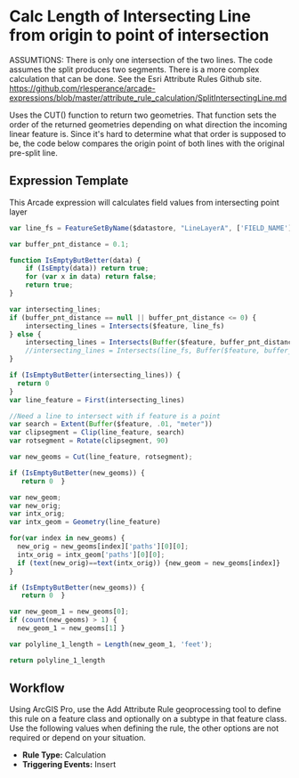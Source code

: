 # Calc Length of Intersecting Line from origin to point of intersection

ASSUMTIONS:  There is only one intersection of the two lines.  The code assumes the split produces two segments.
There is a more complex calculation that can be done.  See the Esri Attribute Rules Github site.  https://github.com/rlesperance/arcade-expressions/blob/master/attribute_rule_calculation/SplitIntersectingLine.md

Uses the CUT() function to return two geometries.  That function sets the order of the returned geometries depending on what direction the incoming linear feature is. 
Since it's hard to determine what that order is supposed to be, the code below compares the origin point of both lines with the original pre-split line.  

## Expression Template

This Arcade expression will calculates field values from intersecting point layer
```js
var line_fs = FeatureSetByName($datastore, "LineLayerA", ['FIELD_NAME'], true);

var buffer_pnt_distance = 0.1;

function IsEmptyButBetter(data) {
    if (IsEmpty(data)) return true;
    for (var x in data) return false;
    return true;
}

var intersecting_lines;
if (buffer_pnt_distance == null || buffer_pnt_distance <= 0) {
    intersecting_lines = Intersects($feature, line_fs)
} else {
    intersecting_lines = Intersects(Buffer($feature, buffer_pnt_distance), line_fs);
    //intersecting_lines = Intersects(line_fs, Buffer($feature, buffer_pnt_distance));
}

if (IsEmptyButBetter(intersecting_lines)) {
  return 0
}
var line_feature = First(intersecting_lines)

//Need a line to intersect with if feature is a point
var search = Extent(Buffer($feature, .01, "meter"))
var clipsegment = Clip(line_feature, search)
var rotsegment = Rotate(clipsegment, 90)

var new_geoms = Cut(line_feature, rotsegment);

if (IsEmptyButBetter(new_geoms)) {
   return 0  }

var new_geom;
var new_orig;
var intx_orig;
var intx_geom = Geometry(line_feature)

for(var index in new_geoms) {
  new_orig = new_geoms[index]['paths'][0][0];
  intx_orig = intx_geom['paths'][0][0];
  if (text(new_orig)==text(intx_orig)) {new_geom = new_geoms[index]}
}

if (IsEmptyButBetter(new_geoms)) {
   return 0  }

var new_geom_1 = new_geoms[0];
if (count(new_geoms) > 1) {
  new_geom_1 = new_geoms[1] }

var polyline_1_length = Length(new_geom_1, 'feet');

return polyline_1_length
```

## Workflow

Using ArcGIS Pro, use the Add Attribute Rule geoprocessing tool to define this rule on a feature class and optionally on a subtype in that feature class.  
Use the following values when defining the rule, the other options are not required or depend on your situation.
  
  - **Rule Type:** Calculation
  - **Triggering Events:** Insert
